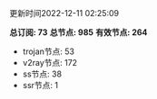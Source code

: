 更新时间2022-12-11 02:25:09

**总订阅: 73**
**总节点: 985**
**有效节点: 264**
- trojan节点: 53
- v2ray节点: 172
- ss节点: 38
- ssr节点: 1
